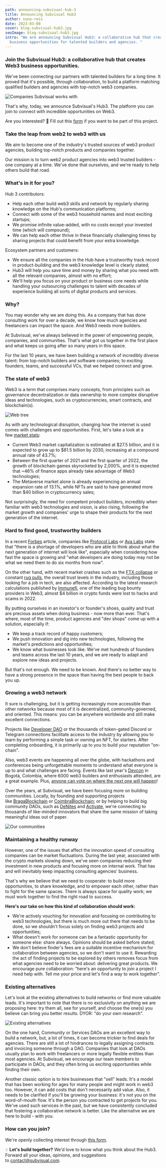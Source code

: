 ```yaml
---
path: announcing-subvisual-hub-3
title: Announcing Subvisual Hub3
author: nuno-reis
date: 2023-03-08
cover: blog-subvisual-hub3.jpg
seoImage: blog-subvisual-hub3.jpg
intro: "We are announcing Subvisual Hub3: a collaborative hub that creates web3
  business opportunities for talented builders and agencies. "
---
```

### Join the Subvisual Hub3: a collaborative hub that creates Web3 business opportunities.

We've been connecting our partners with talented builders for a long time. It proved that it's possible, through collaboration, to build a platform matching qualified builders and agencies with top-notch web3 companies.

![](announce_hub3_logos-2.jpeg "Companies Subvisual works with")

That's why, today, we announce Subvisual's Hub3. The platform you can join to connect with incredible opportunities on Web3.

Are you interested? 📄 Fill out this [form](https://forms.gle/Sit15GZGkHwTqt6h9) if you want to be part of this project.

### Take the leap from web2 to web3 with us

We aim to become one of the industry's trusted sources of web3 product agencies, building top-notch products and companies together.

Our mission is to turn web2 product agencies into web3 trusted builders - one company at a time. We've done that ourselves, and we're ready to help others build that road.

### What's in it for you?

H﻿ub 3 contributors:

* Help each other build web3 skills and network by regularly sharing knowledge on the Hub's communication platforms;
* Connect with some of the web3 household names and most exciting startups;
* We promise infinite value-added, with no costs except your invested time (which will compound);
* We can help each other thrive in these financially challenging times by sharing projects that could benefit from your extra knowledge.

E﻿cosystem partners and customers:

* We ensure all the companies in the Hub have a trustworthy track record in product-building and the web3 knowledge level is clearly stated;
* Hub3 will help you save time and money by sharing what you need with all the relevant companies, almost with no effort;
* We'll help you focus on your product or business core needs while handling your outsourcing challenges to talent with decades of experience building all sorts of digital products and services.

### Why?

You may wonder why we are doing this. As a company that has done consulting work for over a decade, we know how much agencies and freelancers can impact the space. And Web3 needs more builders.

At Subvisual, we've always believed in the power of empowering people, companies, and communities. That's what got us together in the first place and what keeps us going after so many years in this space.

For the last 10 years, we have been building a network of incredibly diverse talent: from top-notch builders and software companies; to exciting founders, teams, and successful VCs, that we helped connect and grow.

### The state of web3

Web3 is a term that comprises many concepts, from principles such as governance decentralization or data ownership to more complex disruptive ideas and technologies, such as cryptocurrencies, smart contracts, and blockchain(s).

![](screenshot_2023-03-07_at_16.04.56.png "Web tree")

As with any technological disruption, changing how the internet is used comes with challenges and opportunities. First, let's take a look at a few [market stats](https://metav.rs/blog/web3-market-statistics-2022-2023/):

* Current Web3 market capitalization is estimated at $27.5 billion, and it is expected to grow up to $81.5 billion by 2030, increasing at a compound annual rate of 43.7%;
* Between the first quarter of 2021 and the first quarter of 2022, the growth of blockchain games skyrocketed by 2,000%, and it is expected that ~46% of finance apps already take advantage of Web3 technologies;
* The Metaverse market alone is already experiencing an annual expansion rate of 13.1%, while NFTs are said to have generated more than $40 billion in cryptocurrency sales;

Not surprisingly, the need for competent product builders, incredibly when familiar with web3 technologies and vision, is also rising, following the market growth and companies' urge to shape their products for the next generation of the internet.

### Hard to find good, trustworthy builders

In a recent [Forbes](https://www.forbes.com/sites/ninabambysheva/2022/08/29/web3-growth-stymied-by-scarcity-of-programmers/?sh=21485fc7fa49) article, companies like [Protocol Labs](https://protocol.ai/) or [Ava Labs](https://www.avalabs.org/) state that "there is a shortage of developers who are able to think about what the next generation of internet will look like", especially when considering how fast the space is growing and "what developers are doing today may not be what we need them to do six months from now".

On the other hand, with recent market crashes such as the [FTX collapse](https://www.investopedia.com/what-went-wrong-with-ftx-6828447) or constant [rug pulls](https://www.soliduslabs.com/reports/rug-pull-report), the overall trust levels in the industry, including those looking for a job in tech, are also affected. According to the latest research calculations published by [Immunefi](https://venturebeat.com/security/web3-crypto-fraud/), one of the leading bug bounty providers in Web3, almost $4 billion in crypto funds were lost to hacks and scams in 2022.

By putting ourselves in an investor's or founder's shoes, quality and trust are precious assets when doing business - now more than ever. That's where, most of the time, product agencies and "dev shops" come up with a solution, especially if:

* We keep a track record of happy customers;
* We push innovation and dig into new technologies, following the market's predictions and opportunities;
* We know what businesses look like. We've met hundreds of founders and teams across the last 10 years, and we are ready to adapt and explore new ideas and projects.

But that's not enough. We need to be known. And there's no better way to have a strong presence in the space than having the best people to back you up.

### Growing a web3 network

It sure is challenging, but it is getting increasingly more accessible than other networks because most of it is decentralized, community-governed, and oriented. This means: you can be anywhere worldwide and still make excellent connections.

Projects like [Developer DAO](https://www.developerdao.com/) or the thousands of token-gated Discord or Telegram connections facilitate access to the industry by allowing you to learn by performing a simple task or owning an NFT, for starters. After completing onboarding, it is primarily up to you to build your reputation "on-chain".

Also, web3 events are happening all over the globe, with hackathons and conferences being unforgettable moments to understand what everyone is up to and what challenges are facing. Events like last year's [Devcon](https://blog.ethereum.org/en/2022/11/17/devcon-vi-wrap) in Bogotá, Colombia, where 6000 web3 builders and enthusiasts attended, are a great example. Plus, [anyone can vote on where the next one will happen](https://blog.ethereum.org/en/2022/11/17/devcon-vi-wrap)!

Over the years, at Subvisual, we have been focusing more on building communities. Locally, by founding and supporting projects like [BragaBlockchain](https://twitter.com/bragablockchain) or [CoimbraBlockchain](https://twitter.com/Coimblockchain); or by helping to build big community DAOs, such as [DeNites](https://www.notion.so/Braga-Blockchain-9af411daa9a84ec79bcff9f77eeb5127) and [Activate](https://twitter.com/activate_build), we're connecting to thousands of like-minded innovators that share the same mission of taking meaningful ideas out of paper.

![](announce_hub3_logos_1.jpeg "Our communities")

### Maintaining a healthy runway

However, one of the issues that affect the innovation speed of consulting companies can be market fluctuations. During the last year, associated with the crypto markets slowing down, we've seen companies reducing their investment in new products and focusing more on internal work. That has and will inevitably keep impacting consulting agencies' business.

That's why we believe that we need to cooperate: to build more opportunities, to share knowledge, and to empower each other, rather than to fight for the same spaces. There is always space for quality work; we must work together to find the right road to success.

**Here's our take on how this kind of collaboration should work:**

* We're actively vouching for innovation and focusing on contributing to web3 technologies, but there is much more out there that needs to be done, so we shouldn't focus solely on finding web3 projects and opportunities;
* What doesn't work for someone can be a fantastic opportunity for someone else: share always. Opinions should be asked before stated;
* We don't believe finder's fees are a suitable incentive mechanism for collaboration between agencies, so we don't want to use it. Rewarding the act of finding projects to be explored by others removes focus from what agencies need to be worried about: delivering great products. We encourage pure collaboration: "here's an opportunity to join a project I need help with. Tell me your price and let's find a way to work together".

### Existing alternatives

Let's look at the existing alternatives to build networks or find more valuable leads. It's important to note that there is no exclusivity on anything we are proposing here: try them all, see for yourself, and choose the one(s) you believe can bring you better results. DYOR: "do your own research".

![](screenshot_2023-03-07_at_16.04.11.png "Existing alternatives")

On the one hand, Community or Services DAOs are an excellent way to build a network, but, a lot of times, it can become trickier to find deals for agencies. There are still a lot of hindrances to legally assigning contracts and invoicing someone through a DAO. Companies that look at DAOs usually plan to work with freelancers or more legally flexible entities than most agencies. At Subvisual, we encourage our team members to participate in DAOs, and they often bring us exciting opportunities while finding their own.

Another classic option is to hire businesses that "sell" leads. It's a model that has been working for ages for many people and might work in web3 too. However, it can add costs that don't necessarily add value. Also, it needs to be clarified if you'll be growing your business: it's not you on the word-of-mouth flow. It's the person you contracted to get projects for you. We've used such services in the past, but we have consistently concluded that fostering a collaborative network is better. Like the alternative we are here to build - with you.

### How can you join?

We're openly collecting interest through [this form](https://forms.gle/Sit15GZGkHwTqt6h9).

💡 **Let's build together?** We'd love to know what you think about the Hub3. Forward all your ideas, opinions, and suggestions to [contact@subvisual.com](mailto:contact@subvisual.com).